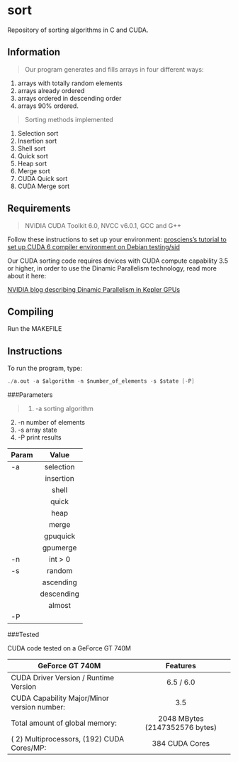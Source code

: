 sort
====

Repository of sorting algorithms in C and CUDA.

## Information
> Our program generates and fills arrays in four different ways: 
  > 
  1. arrays with totally random elements
  2. arrays already ordered 
  3. arrays ordered in descending order 
  4. arrays 90% ordered.
	
> Sorting methods implemented
  >
  1. Selection sort
  2. Insertion sort
  3. Shell sort
  4. Quick sort
  5. Heap sort
  6. Merge sort
  7. CUDA Quick sort
  8. CUDA Merge sort
  

## Requirements

> NVIDIA CUDA Toolkit 6.0, NVCC v6.0.1, GCC and G++

Follow these instructions to set up your environment:
[prosciens’s tutorial to set up CUDA 6 compiler environment on Debian testing/sid](http://prosciens.com/prosciens/how-to-install-nvidia-cuda-6-and-compile-all-the-samples-in-debian-testing-x86_64/
 "prosciens’s instructions")

Our CUDA sorting code requires devices with CUDA compute capability 3.5 or higher, in order to use
the Dinamic Parallelism technology, read more about it here:

[NVIDIA blog describing Dinamic Parallelism in Kepler GPUs](http://blogs.nvidia.com/blog/2012/09/12/how-tesla-k20-speeds-up-quicksort-a-familiar-comp-sci-code/ "NVIDIA blog")

## Compiling

Run the MAKEFILE

## Instructions

To run the program, type:

```c
./a.out -a $algorithm -n $number_of_elements -s $state [-P]
```
###Parameters

> 1. -a sorting algorithm 
2. -n number of elements
3. -s array state
4. -P print results

| Param         | Value         | 
| ------------- |:-------------:| 
| -a            | selection     |
|               |  insertion    |
|               |   shell       | 
|               | quick         | 
|               | heap          | 
|               | merge         | 
|               | gpuquick      | 
|               | gpumerge      |    
| -n            | int > 0       |
| -s            | random        |
|               | ascending     |
|               | descending    | 
|               | almost        | 
| -P            |

###Tested

CUDA code tested on a GeForce GT 740M

| GeForce GT 740M                             | Features                        |
| ------------------------------------------- |:-------------------------------:|
| CUDA Driver Version / Runtime Version       | 6.5 / 6.0                       |
| CUDA Capability Major/Minor version number: | 3.5                             |
| Total amount of global memory:              | 2048 MBytes (2147352576 bytes)  |
| ( 2) Multiprocessors, (192) CUDA Cores/MP:  | 384 CUDA Cores                  |

